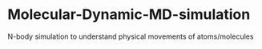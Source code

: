 # Molecular-Dynamic-MD-simulation
N-body simulation to understand physical movements of atoms/molecules

